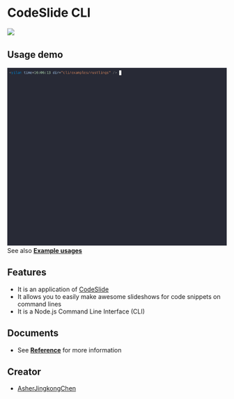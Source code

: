 # CodeSlide CLI
[![](https://img.shields.io/npm/v/codeslide-cli?color=%230647D4&label=npm&style=flat-square)](https://www.npmjs.com/package/codeslide-cli?activeTab=readme)

## Usage demo
![](https://github.com/AsherJingkongChen/codeslide/blob/main/applications/cli/docs/assets/cli-usage.gif)
See also [**Example usages**](https://github.com/AsherJingkongChen/codeslide/tree/main/applications/cli/examples/)

## Features
- It is an application of [CodeSlide](https://github.com/AsherJingkongChen/codeslide)
- It allows you to easily make awesome slideshows for code snippets on command lines
- It is a Node.js Command Line Interface (CLI)

## Documents
- See [**Reference**](https://github.com/AsherJingkongChen/codeslide/blob/main/applications/cli/docs/REFERENCE.md) for more information

## Creator
- [AsherJingkongChen](https://github.com/AsherJingkongChen)
